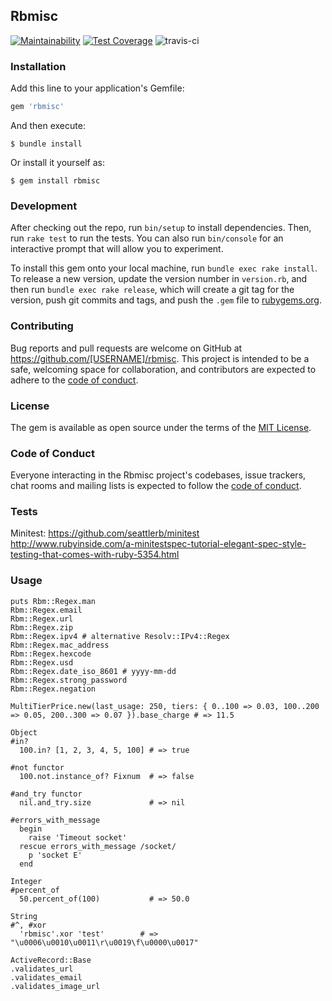## Rbmisc

[![Maintainability](https://api.codeclimate.com/v1/badges/943b3156ae162ee6d62a/maintainability)](https://codeclimate.com/github/ipoval/rbmisc/maintainability)
[![Test Coverage](https://api.codeclimate.com/v1/badges/943b3156ae162ee6d62a/test_coverage)](https://codeclimate.com/github/ipoval/rbmisc/test_coverage)
![travis-ci](https://api.travis-ci.org/ipoval/rbmisc.png)

### Installation

Add this line to your application's Gemfile:

```ruby
gem 'rbmisc'
```

And then execute:

    $ bundle install

Or install it yourself as:

    $ gem install rbmisc

### Development

After checking out the repo, run `bin/setup` to install dependencies. Then, run `rake test` to run the tests. You can also run `bin/console` for an interactive prompt that will allow you to experiment.

To install this gem onto your local machine, run `bundle exec rake install`. To release a new version, update the version number in `version.rb`, and then run `bundle exec rake release`, which will create a git tag for the version, push git commits and tags, and push the `.gem` file to [rubygems.org](https://rubygems.org).

### Contributing

Bug reports and pull requests are welcome on GitHub at https://github.com/[USERNAME]/rbmisc. This project is intended to be a safe, welcoming space for collaboration, and contributors are expected to adhere to the [code of conduct](https://github.com/[USERNAME]/rbmisc/blob/master/CODE_OF_CONDUCT.md).

### License

The gem is available as open source under the terms of the [MIT License](https://opensource.org/licenses/MIT).

### Code of Conduct

Everyone interacting in the Rbmisc project's codebases, issue trackers, chat rooms and mailing lists is expected to follow the [code of conduct](https://github.com/[USERNAME]/rbmisc/blob/master/CODE_OF_CONDUCT.md).

### Tests

Minitest: https://github.com/seattlerb/minitest
http://www.rubyinside.com/a-minitestspec-tutorial-elegant-spec-style-testing-that-comes-with-ruby-5354.html

### Usage

```
puts Rbm::Regex.man
Rbm::Regex.email
Rbm::Regex.url
Rbm::Regex.zip
Rbm::Regex.ipv4 # alternative Resolv::IPv4::Regex
Rbm::Regex.mac_address
Rbm::Regex.hexcode
Rbm::Regex.usd
Rbm::Regex.date_iso_8601 # yyyy-mm-dd
Rbm::Regex.strong_password
Rbm::Regex.negation
```

```
MultiTierPrice.new(last_usage: 250, tiers: { 0..100 => 0.03, 100..200 => 0.05, 200..300 => 0.07 }).base_charge # => 11.5
```

```
Object
#in?
  100.in? [1, 2, 3, 4, 5, 100] # => true

#not functor
  100.not.instance_of? Fixnum  # => false

#and_try functor
  nil.and_try.size             # => nil

#errors_with_message
  begin
    raise 'Timeout socket'
  rescue errors_with_message /socket/
    p 'socket E'
  end
```

```
Integer
#percent_of
  50.percent_of(100)           # => 50.0
```

```
String
#^, #xor
  'rbmisc'.xor 'test'        # => "\u0006\u0010\u0011\r\u0019\f\u0000\u0017"
```

```
ActiveRecord::Base
.validates_url
.validates_email
.validates_image_url
```
